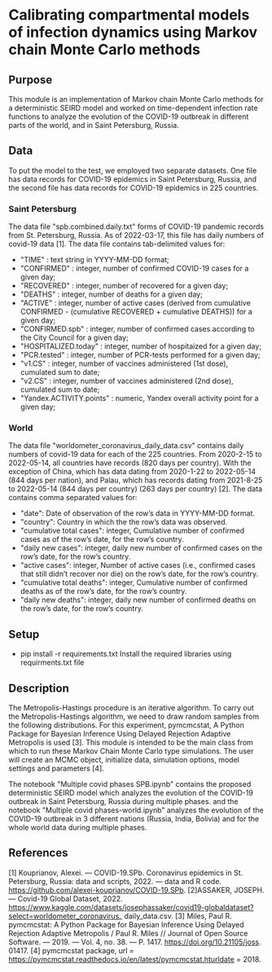 # Calibrating compartmental models of infection dynamics using Markov chain Monte Carlo methods

## Purpose
This module is an implementation of Markov chain Monte Carlo methods for a deterministic SEIRD model and worked on time-dependent infection rate functions to analyze the evolution of the COVID-19 outbreak in different parts of the world, and in Saint Petersburg, Russia. 

## Data
To put the model to the test, we employed two separate datasets. One file has data records for COVID-19 epidemics in Saint Petersburg, Russia, and the second file has data records for COVID-19 epidemics in 225 countries.

### Saint Petersburg 
The data file "spb.combined.daily.txt" forms of COVID-19 pandemic records from St. Petersburg, Russia. As of 2022-03-17, this file has daily numbers of covid-19 data [1].
The data file contains tab-delimited values for:
* "TIME" : text string in YYYY-MM-DD format;
* "CONFIRMED" : integer, number of confirmed COVID-19 cases for a given day;
* "RECOVERED" : integer, number of recovered for a given day;
* "DEATHS" : integer, number of deaths for a given day;
* "ACTIVE" : integer, number of active cases (derived from cumulative CONFIRMED - (cumulative RECOVERED + cumulative DEATHS)) for a given day;
* "CONFIRMED.spb" : integer, number of confirmed cases according to the City Council for a given day;
* "HOSPITALIZED.today" : integer, number of hospitaized for a given day;
* "PCR.tested" : integer, number of PCR-tests performed for a given day;
* "v1.CS" : integer, number of vaccines administered (1st dose), cumulated sum to date;
* "v2.CS" : integer, number of vaccines administered (2nd dose), cumulated sum to date;
* "Yandex.ACTIVITY.points" : numeric, Yandex overall activity point for a given day;

### World
The data file "worldometer_coronavirus_daily_data.csv" contains daily numbers of covid-19 data for each of the 225 countries. From 2020-2-15 to 2022-05-14, all countries have records (820 days per country). With the exception of China, which has data dating from 2020-1-22 to 2022-05-14 (844 days per nation), and Palau, which has records dating from 2021-8-25 to 2022-05-14 (844 days per country) (263 days per country) [2].
The data contains comma separated values for:
* "date": Date of observation of the row’s data in YYYY-MM-DD format.
* "country": Country in which the the row’s data was observed.
* "cumulative total cases": integer, Cumulative number of confirmed cases as of the row’s date, for the row’s country.
* "daily new cases": integer, daily new number of confirmed cases on the row’s date, for the row’s country.
* "active cases": integer, Number of active cases (i.e., confirmed cases that still didn’t recover nor die) on the row’s date, for the row’s country.
* "cumulative total deaths": integer, Cumulative number of confirmed deaths as of the row’s date, for the row’s country.
* "daily new deaths": integer, daily new number of confirmed deaths on the row’s date, for the row’s country.


## Setup
* pip install -r requirements.txt
Install the required libraries using requirments.txt file

## Description
The Metropolis-Hastings procedure is an iterative algorithm. To carry out the
Metropolis-Hastings algorithm, we need to draw random samples from the following
distributions. For this experiment, pymcmcstat, A Python Package for Bayesian Inference
Using Delayed Rejection Adaptive Metropolis is used [3]. This module is intended to be
the main class from which to run these Markov Chain Monte Carlo type simulations. The
user will create an MCMC object, initialize data, simulation options, model settings and
parameters [4].

The notebook "Multiple covid phases SPB.ipynb" contains the proposed deterministic SEIRD model which analyzes the evolution of the COVID-19 outbreak in Saint Petersburg, Russia during multiple phases. and the notebook "Multiple covid phases-world.ipynb" analyzes the evolution of the COVID-19 outbreak in 3 different nations (Russia, India, Bolivia) and for the whole world data during multiple phases.

## References
[1] Kouprianov, Alexei. — COVID-19.SPb. Coronavirus epidemics in St.
Petersburg, Russia: data and scripts, 2022. — data and R code.
https://github.com/alexei-kouprianov/COVID-19.SPb.
[2]ASSAKER, JOSEPH. — Covid-19 Global Dataset, 2022.
https://www.kaggle.com/datasets/josephassaker/covid19-globaldataset?select=worldometer_coronavirus_ daily_data.csv.
[3] Miles, Paul R. pymcmcstat: A Python Package for Bayesian Inference Using
Delayed Rejection Adaptive Metropolis / Paul R. Miles // Journal of Open Source
Software. — 2019. — Vol. 4, no. 38. — P. 1417. https://doi.org/10.21105/joss.
01417.
[4] pymcmcstat package, url = https://pymcmcstat.readthedocs.io/en/latest/pymcmcstat.hturldate = 2018.


